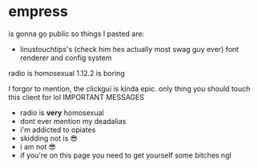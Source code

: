 # empress

is gonna go public so things I pasted are:
 - linustouchtips's (check him hes actually most swag guy ever) font renderer and config system

radio is homosexual
1.12.2 is boring

I forgor to mention, the clickgui is kinda epic. only thing you should touch this client for lol
IMPORTANT MESSAGES
 - radio is **very** homosexual
 - dont ever mention my deadalias
 - i'm addicted to opiates
 - skidding not is 😎
 - i am not 😎
 - if you're on this page you need to get yourself some bitches ngl
 
